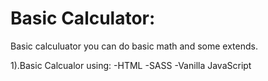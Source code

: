 # Basic Calculator:
Basic calculuator you can do basic math and some extends.

1).Basic Calcualor using:
  -HTML
    -SASS
      -Vanilla JavaScript

